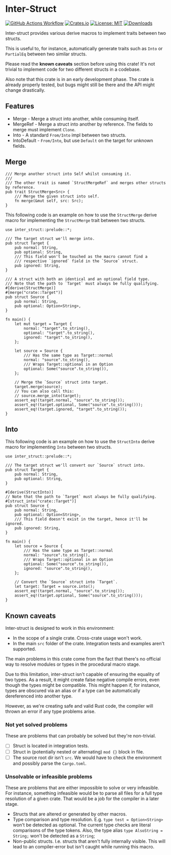 # Inter-Struct

[![GitHub Actions Workflow](https://github.com/nukesor/inter-struct/workflows/Test%20build/badge.svg)](https://github.com/Nukesor/inter-struct/actions)
[![Crates.io](https://img.shields.io/crates/v/inter-struct)](https://crates.io/crates/inter-struct)
[![License: MIT](https://img.shields.io/badge/License-MIT-yellow.svg)](https://opensource.org/licenses/MIT)
[![Downloads](https://img.shields.io/github/downloads/nukesor/inter-struct/total.svg)](https://github.com/nukesor/inter-struct/releases)

Inter-struct provides various derive macros to implement traits between two structs.

This is useful to, for instance, automatically generate traits such as `Into` or `PartialEq` between two similar structs.

Please read the **known caveats** section before using this crate!
It's not trivial to implement code for two different structs in a codebase.

Also note that this crate is in an early development phase.
The crate is already properly tested, but bugs might still be there and the API might change drastically.

## Features

- Merge - Merge a struct into another, while consuming itself.
- MergeRef - Merge a struct into another by reference. The fields to merge must implement `Clone`.
- Into - A standard `From/Into` impl between two structs.
- IntoDefault - `From/Into`, but use `Default` on the target for unknown fields.

## Merge

```rust,ignore
/// Merge another struct into Self whilst consuming it.
///
/// The other trait is named `StructMergeRef` and merges other structs by reference.
pub trait StructMerge<Src> {
    /// Merge the given struct into self.
    fn merge(&mut self, src: Src);
}
```

This following code is an example on how to use the `StructMerge` derive macro for implementing the `StructMerge` trait between two structs.

```rust,ignore
use inter_struct::prelude::*;

/// The target struct we'll merge into.
pub struct Target {
    pub normal: String,
    pub optional: String,
    /// This field won't be touched as the macro cannot find a
    /// respective `ignored` field in the `Source` struct.
    pub ignored: String,
}

/// A struct with both an identical and an optional field type.
/// Note that the path to `Target` must always be fully qualifying.
#[derive(StructMerge)]
#[merge("crate::Target")]
pub struct Source {
    pub normal: String,
    pub optional: Option<String>,
}

fn main() {
    let mut target = Target {
        normal: "target".to_string(),
        optional: "target".to_string(),
        ignored: "target".to_string(),
    };

    let source = Source {
        /// Has the same type as Target::normal
        normal: "source".to_string(),
        /// Wraps Target::optional in an Option
        optional: Some("source".to_string()),
    };

    // Merge the `Source` struct into target.
    target.merge(source);
    // You can also call this:
    // source.merge_into(target);
    assert_eq!(target.normal, "source".to_string());
    assert_eq!(target.optional, Some("source".to_string()));
    assert_eq!(target.ignored, "target".to_string());
}
```

## Into

This following code is an example on how to use the `StructInto` derive macro for implementing `Into` between two structs.

```rust,ignore
use inter_struct::prelude::*;

/// The target struct we'll convert our `Source` struct into.
pub struct Target {
    pub normal: String,
    pub optional: String,
}

#[derive(StructInto)]
// Note that the path to `Target` must always be fully qualifying.
#[struct_into("crate::Target")]
pub struct Source {
    pub normal: String,
    pub optional: Option<String>,
    /// This field doesn't exist in the target, hence it'll be ignored.
    pub ignored: String,
}

fn main() {
    let source = Source {
        /// Has the same type as Target::normal
        normal: "source".to_string(),
        /// Wraps Target::optional in an Option
        optional: Some("source".to_string()),
        ignored: "source".to_string(),
    };

    // Convert the `Source` struct into `Target`.
    let target: Target = source.into();
    assert_eq!(target.normal, "source".to_string());
    assert_eq!(target.optional, Some("source".to_string()));
}
```

## Known caveats

Inter-struct is designed to work in this environment:

- In the scope of a single crate. Cross-crate usage won't work.
- In the main `src` folder of the crate. Integration tests and examples aren't supported.

The main problems in this crate come from the fact that there's no official way to resolve modules or types in the procedural macro stage.

Due to this limitation, inter-struct isn't capable of ensuring the equality of two types.
As a result, it might create false negative compile errors, even though the types might be compatible.
This might happen if, for instance, types are obscured via an alias or if a type can be automatically dereferenced into another type.

However, as we're creating safe and valid Rust code, the compiler will thrown an error if any type problems arise.

### Not yet solved problems

These are problems that can probably be solved but they're non-trivial.

- [ ] Struct is located in integration tests.
- [ ] Struct in (potentially nested or alternating) `mod {}` block in file.
- [ ] The source root dir isn't `src`.
      We would have to check the environment and possibly parse the `Cargo.toml`.

### Unsolvable or infeasible problems

These are problems that are either impossible to solve or very infeasible.
For instance, something infeasible would be to parse all files for a full type resolution of a given crate.
That would be a job for the compiler in a later stage.

- Structs that are altered or generated by other macros.
- Type comparison and type resolution. E.g. `type test = Option<String>` won't be detected as optional.
    The current type checks are literal comparisons of the type tokens.
    Also, the type alias `type AlsoString = String;` won't be detected as a `String`;
- Non-public structs. I.e. structs that aren't fully internally visible.
    This will lead to an compiler-error but isn't caught while running this macro.
